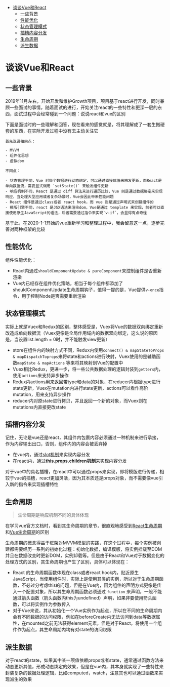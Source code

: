 <!-- MarkdownTOC -->

- [谈谈Vue和React](#%E8%B0%88%E8%B0%88vue%E5%92%8Creact)
	- [一些背景](#%E4%B8%80%E4%BA%9B%E8%83%8C%E6%99%AF)
	- [性能优化](#%E6%80%A7%E8%83%BD%E4%BC%98%E5%8C%96)
	- [状态管理模式](#%E7%8A%B6%E6%80%81%E7%AE%A1%E7%90%86%E6%A8%A1%E5%BC%8F)
	- [插槽内容分发](#%E6%8F%92%E6%A7%BD%E5%86%85%E5%AE%B9%E5%88%86%E5%8F%91)
	- [生命周期](#%E7%94%9F%E5%91%BD%E5%91%A8%E6%9C%9F)
	- [派生数据](#%E6%B4%BE%E7%94%9F%E6%95%B0%E6%8D%AE)

<!-- /MarkdownTOC -->


# 谈谈Vue和React

## 一些背景

2019年11月左右，开始开发和维护Growth项目，项目基于react进行开发，同时兼顾一些面试的事情，随着面试的进行，开始关注react的一些特性和更深一层的东西，面试过程中会经常碰到一个问题：说说react和vue的区别

下面是面试时的一些理解和回答，现在看来的感觉就是，将其理解成了一套生搬硬套的东西，在实际开发过程中没有去主动关注它

```
首先说说相同点：

- MVVM
- 组件化思想
- 虚拟dom

不同点：

- 状态管理不同，Vue 对每个数据进行动态绑定，可以通过直接赋值来触发更新，而React是单向数据流，需要显式调用 `setState()` 来触发组件更新
- 响应机制不同，React 是通过 diff 算法来进行遍历比较，Vue 则是通过数据绑定来实现响应，当处理大型应用或者复杂场景时，Vue会因此带来性能问题
- React 组件是通过class或者 react hook，而 vue 则是通过声明式来创建组件的
- 模版引擎不同，react 是JSX语法来渲染dom，Vue是通过 template 来实现，前者可以直接使用原生JavaScript的语法，后者需要通过指令来实现`v-if`，会显得有点奇怪
```

基于此，在2020-1-1开始的vue重新学习和整理过程中，我会留意这一点，逐步完善对两种框架的比较


## 性能优化

组件性能优化：

- React内通过`shouldComponentUpdate & pureComponent`来控制组件是否重新渲染
- Vue内已经存在组件优化策略，相当于每个组件都添加了shouldComponentUpdate生命周期钩子，值得一提的是，Vue提供`v-once`指令，用于控制Node是否需要重新渲染

## 状态管理模式

实际上就是Vuex和Redux的区别，整体感受是，Vuex将Vue的数据双向绑定重新改造成单向数据流（Vuex更像是全局作用域内的数据双向绑定，这么说的原因是，当设置list.length = 0时，并不能触发view更新）

- store在组件内的映射方式不同，Redux内使用`connect() & mapStateToProps & mapDispatchToprops`来将state和actions进行映射，Vuex使用的是辅助函数`mapState & mapActions` 等来将其映射到Vue的配置中
- Vuex相比Redux，更进一步，将一些公共数据处理的逻辑封装到`getters`内，使用`actions`来支持异步操作
- Redux内actions用来返回带type和data的对象，在reducer内根据type进行state更新，Vuex在mutation内进行state更新，actions可以看作高阶mutation，用来支持异步操作
- reducer内对原state进行拷贝，并且返回一个新的对象，而Vuex则在mutations内直接更改state

## 插槽内容分发

记住，无论是vue还是react，其组件内包裹内容必须通过一种机制来进行承接，作为内容输出出口，否则，组件内的内容会被丢弃掉

- 在vue内，通过[slot机制](../Core/Vue2.x/a.basic.html#slot)来实现内容分发
- 在react内，通过**this.props.children机制**来实现内容分发

对于vue中的具名插槽，在react中可以通过props来实现，即将模版进行传递，相较于vue的插槽，react更加灵活，因为其本质还是props对象，而不需要像vue引入新的指令来实现插槽特性


## 生命周期

> 生命周期是响应机制不同的具体体现

在学习vue官方文档时，看到其生命周期的章节，很直观地感受到[React生命周期](../Core/React/a.basic.html#组件的生命周期)和[Vue生命周期](../Core/Vue2.x/a.basic.html#生命周期)的区别

生命周期的概念得益于框架对MVVM模型的实践，在这个过程中，每个实例被创建都需要经历一系列的初始化过程：初始化数据，编译模版，将实例挂载至DOM并且在数据改变时更新DOM，实例卸载等。但是由于React和Vue对于数据变化的处理方式的区别，其生命周期也产生了区别，具体可以体现在：

- React 的生命周期函数体现在class或者react hook内，贴近原生JavaScript，当使用组件时，实际上是使用其类的实例，所以对于生命周期函数，不必过分考虑this的问题，但是在Vue内，因为组件的声明方式更像是传入一个配置对象，所以其生命周期函数必须通过 `function` 来声明，一般不能通过箭头函数（箭头函数内this为undefined）声明，如果非要使用箭头函数，可以将实例作为参数传入
- 对于Vue来说，其从初始化一个Vue实例作为起点，所以在不同的生命周期内会有不同数据的访问权限，例如在beforeCreate内无法访问到data等数据属性，在mounted之前无法获得element元素，但是对于React，将使用一个组件作为起点，其生命周期内均有对state的访问权限

## 派生数据

对于react的state，如果其中某一项值依赖props或者state，通常通过函数方法来动态更新其值，形成动态绑定的效果，但是在vue内，其本身就实现了一些特性来封装复杂的数据处理逻辑，比如computed，watch，注意其也可以通过函数来实现派生的效果



